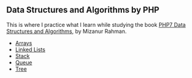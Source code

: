 ## Data Structures and Algorithms by PHP

This is where I practice what I learn while studying the book <a href="https://www.packtpub.com/product/php-7-data-structures-and-algorithms/9781786463890">PHP7 Data Structures and Algorithms</a>, by Mizanur Rahman.

- <a href="https://github.com/ChinonsoIke/Data-Structures-and-Algorithms-by-PHP/tree/master/src/array.php">Arrays</a>
- <a href="https://github.com/ChinonsoIke/Data-Structures-and-Algorithms-by-PHP/tree/master/src/LinkedList">Linked Lists</a>
- <a href="https://github.com/ChinonsoIke/Data-Structures-and-Algorithms-by-PHP/tree/master/src/Stack">Stack</a>
- <a href="https://github.com/ChinonsoIke/Data-Structures-and-Algorithms-by-PHP/tree/master/src/Queue">Queue</a>
- <a href="https://github.com/ChinonsoIke/Data-Structures-and-Algorithms-by-PHP/tree/master/src/Tree">Tree</a>

